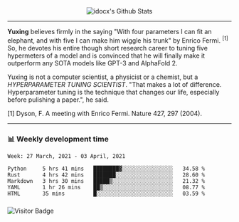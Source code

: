 <div align="center">
    <img align="center" src="https://github-readme-stats.vercel.app/api?username=idocx&show_icons=true&count_private=true&hide_border=true" alt="idocx's Github Stats"></img>
</div>

---

**Yuxing** believes firmly in the saying "With four parameters I can fit an elephant, and with five I can make him wiggle his trunk" by Enrico Fermi. <sup>[1]</sup> So, he devotes his entire though short research career to tuning five hypermeters of a model and is convinced that he will finally make it outperform any SOTA models like GPT-3 and AlphaFold 2.

Yuxing is not a computer scientist, a physicist or a chemist, but a *HYPERPARAMETER TUNING SCIENTIST*. "That makes a lot of difference. Hyperparameter tuning is the technique that changes our life, especially before pulishing a paper.", he said.

[1] Dyson, F. A meeting with Enrico Fermi. Nature 427, 297 (2004).


---

### 📊 Weekly development time
<!--START_SECTION:waka-->
```text
Week: 27 March, 2021 - 03 April, 2021

Python     5 hrs 41 mins   ████████▓░░░░░░░░░░░░░░░░   34.58 % 
Rust       4 hrs 42 mins   ███████░░░░░░░░░░░░░░░░░░   28.60 % 
Markdown   3 hrs 30 mins   █████▒░░░░░░░░░░░░░░░░░░░   21.32 % 
YAML       1 hr 26 mins    ██▒░░░░░░░░░░░░░░░░░░░░░░   08.77 % 
HTML       35 mins         █░░░░░░░░░░░░░░░░░░░░░░░░   03.59 % 
```
<!--END_SECTION:waka-->

### 

![Visitor Badge](https://visitor-badge.laobi.icu/badge?page_id=idocx.idocx)